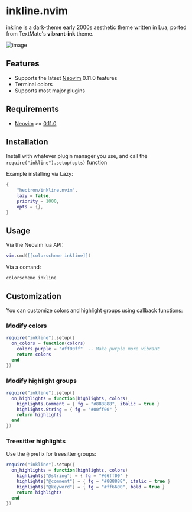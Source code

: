# inkline.nvim

inkline is a dark-theme early 2000s aesthetic theme written in Lua, ported from TextMate's **vibrant-ink** theme.

![image](https://github.com/user-attachments/assets/394ad090-bbd6-443b-a53f-b4eac5437508)

## Features

- Supports the latest [Neovim][neovim] 0.11.0 features
- Terminal colors
- Supports most major plugins

## Requirements

- [Neovim][neovim] >= [0.11.0](https://github.com/neovim/neovim/releases/tag/v0.11.0)

## Installation

Install with whatever plugin manager you use, and call the `require("inkline").setup(opts)` function

Example installing via Lazy:

```lua
{
    "hectron/inkline.nvim",
    lazy = false,
    priority = 1000,
    opts = {},
}
```

## Usage

Via the Neovim lua API:

```lua
vim.cmd([[colorscheme inkline]])
```

Via a comand:

```vim
colorscheme inkline
```

## Customization

You can customize colors and highlight groups using callback functions:

### Modify colors
```lua
require("inkline").setup({
  on_colors = function(colors)
    colors.purple = "#ff00ff"  -- Make purple more vibrant
    return colors
  end
})
```

### Modify highlight groups
```lua
require("inkline").setup({
  on_highlights = function(highlights, colors)
    highlights.Comment = { fg = "#888888", italic = true }
    highlights.String = { fg = "#00ff00" }
    return highlights
  end
})
```

### Treesitter highlights
Use the `@` prefix for treesitter groups:
```lua
require("inkline").setup({
  on_highlights = function(highlights, colors)
    highlights["@string"] = { fg = "#66ff00" }
    highlights["@comment"] = { fg = "#888888", italic = true }
    highlights["@keyword"] = { fg = "#ff6600", bold = true }
    return highlights
  end
})
```


[neovim]: https://github.com/neovim/neovim
